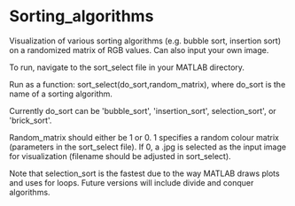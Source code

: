# Sorting_algorithms
Visualization of various sorting algorithms (e.g. bubble sort, insertion sort) on a randomized matrix of RGB values. Can also input your own image.

To run, navigate to the sort_select file in your MATLAB directory. 

Run as a function: sort_select(do_sort,random_matrix), where do_sort is the name of a sorting algorithm.

Currently do_sort can be 'bubble_sort', 'insertion_sort', selection_sort', or 'brick_sort'.

Random_matrix should either be 1 or 0. 1 specifies a random colour matrix (parameters in the sort_select file). If 0, a .jpg is selected as the input image for visualization (filename should be adjusted in sort_select). 

Note that selection_sort is the fastest due to the way MATLAB draws plots and uses for loops. Future versions will include 
divide and conquer algorithms. 
